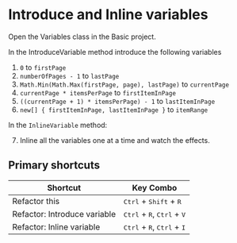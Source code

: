 # Introduce and Inline variables

Open the Variables class in the Basic project.

In the IntroduceVariable method introduce the following variables

1. `0` to `firstPage`
2. `numberOfPages - 1` to `lastPage`
3. `Math.Min(Math.Max(firstPage, page), lastPage)` to `currentPage`
4. `currentPage * itemsPerPage` to `firstItemInPage`
5. `((currentPage + 1) * itemsPerPage) - 1` to `lastItemInPage`
6. `new[] { firstItemInPage, lastItemInPage }` to `itemRange`

In the `InlineVariable` method:

7. Inline all the variables one at a time and watch the effects.

## Primary shortcuts

Shortcut | Key Combo
--- | ---
Refactor this | <kbd>Ctrl</kbd> + <kbd>Shift</kbd> + <kbd>R</kbd>
Refactor: Introduce variable | <kbd>Ctrl</kbd> + <kbd>R</kbd>, <kbd>Ctrl</kbd> + <kbd>V</kbd>
Refactor: Inline variable | <kbd>Ctrl</kbd> + <kbd>R</kbd>, <kbd>Ctrl</kbd> + <kbd>I</kbd>